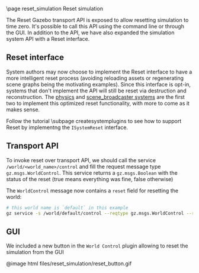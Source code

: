 \page reset_simulation Reset simulation

The Reset Gazebo transport API is exposed to allow resetting simulation to time zero.
It's possible to call this API using the command line or through the GUI.
In addition to the API, we have also expanded the simulation system API with a Reset interface.

## Reset interface

System authors may now choose to implement the Reset interface to have a more intelligent
reset process (avoiding reloading assets or regenerating scene graphs being the motivating examples).
Since this interface is opt-in, systems that don't implement the API will still be reset via destruction and reconstruction.
The [physics](https://github.com/gazebosim/gz-sim/blob/23881936d93d335a2ad1086008416f1f36c3fdcc/src/systems/physics/Physics.cc#L919-L928) and [scene_broadcaster systems](https://github.com/gazebosim/gz-sim/blob/23881936d93d335a2ad1086008416f1f36c3fdcc/src/systems/scene_broadcaster/SceneBroadcaster.cc#L489-L495) are the first two to implement this optimized reset functionality, with more to come as it makes sense.

Follow the tutorial \subpage createsystemplugins to see how to support Reset by implementng the `ISystemReset` interface.

## Transport API

To invoke reset over transport API, we should call the service `/world/<world_name>/control` and fill the request message type
`gz.msgs.WorldControl`. This service returns a `gz.msgs.Boolean` with the status of the reset (true means everything was fine, false otherwise)

The `WorldControl` message now contains a `reset` field for resetting the world:

```bash
# this world name is `default` in this example
gz service -s /world/default/control --reqtype gz.msgs.WorldControl --reptype gz.msgs.Boolean --timeout 3000 --req 'reset: {all: true}'
```

## GUI

We included a new button in the `World Control` plugin allowing to reset the simulation from the GUI

@image html files/reset_simulation/reset_button.gif
